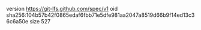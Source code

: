version https://git-lfs.github.com/spec/v1
oid sha256:104b57b42f0865edaf6fbb71e5dfe981aa2047a8519d66b9f14ed13c36c6a50e
size 527
